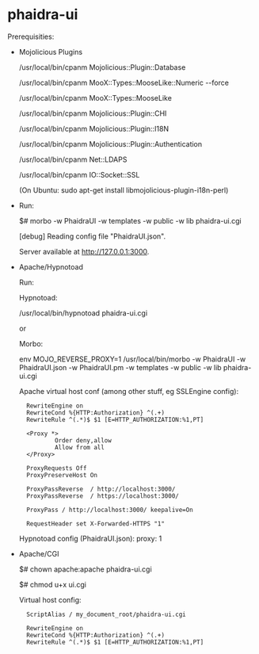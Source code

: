 phaidra-ui 
===========

Prerequisities:

* Mojolicious Plugins

  /usr/local/bin/cpanm Mojolicious::Plugin::Database
  
  /usr/local/bin/cpanm MooX::Types::MooseLike::Numeric --force
  
  /usr/local/bin/cpanm MooX::Types::MooseLike
  
  /usr/local/bin/cpanm Mojolicious::Plugin::CHI
  
  /usr/local/bin/cpanm Mojolicious::Plugin::I18N
  
  /usr/local/bin/cpanm Mojolicious::Plugin::Authentication
  
  /usr/local/bin/cpanm Net::LDAPS

  /usr/local/bin/cpanm IO::Socket::SSL
  
  
  (On Ubuntu: sudo apt-get install libmojolicious-plugin-i18n-perl)

* Run:

  $# morbo -w PhaidraUI -w templates -w public -w lib phaidra-ui.cgi

  [debug] Reading config file "PhaidraUI.json".

  Server available at http://127.0.0.1:3000.

* Apache/Hypnotoad

	Run: 
	
	Hypnotoad:
	
	/usr/local/bin/hypnotoad phaidra-ui.cgi

	or
		
	Morbo:
	
	env MOJO_REVERSE_PROXY=1 /usr/local/bin/morbo -w PhaidraUI -w PhaidraUI.json -w PhaidraUI.pm -w templates -w public -w lib phaidra-ui.cgi
	
	Apache virtual host conf (among other stuff, eg SSLEngine config):
	
		RewriteEngine on
        RewriteCond %{HTTP:Authorization} ^(.+)
        RewriteRule ^(.*)$ $1 [E=HTTP_AUTHORIZATION:%1,PT]

        <Proxy *>
                Order deny,allow
                Allow from all
        </Proxy>

        ProxyRequests Off
        ProxyPreserveHost On

        ProxyPassReverse  / http://localhost:3000/
        ProxyPassReverse  / https://localhost:3000/

        ProxyPass / http://localhost:3000/ keepalive=On

        RequestHeader set X-Forwarded-HTTPS "1"

	Hypnotoad config (PhaidraUI.json):
		proxy: 1	

* Apache/CGI

  $# chown apache:apache phaidra-ui.cgi
  
  $# chmod u+x ui.cgi

  Virtual host config:
  
        ScriptAlias / my_document_root/phaidra-ui.cgi

        RewriteEngine on
        RewriteCond %{HTTP:Authorization} ^(.+)
        RewriteRule ^(.*)$ $1 [E=HTTP_AUTHORIZATION:%1,PT]
  
